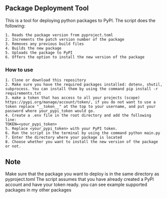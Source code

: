 ## Package Deployment Tool

This is a tool for deploying python packages to PyPI. The script does the following:
```
1. Reads the package version from pyproject.toml
2. Increments the patch version number of the package
3. Removes any previous build files
4. Builds the new package
5. Uploads the package to PyPI
6. Offers the option to install the new version of the package
```

### How to use
```
1. Clone or download this repository
2. Make sure you have the required packages installed: dotenv, shutil, subprocess. You can install them by using the command pip install -r requirements.txt
3. make a token that has access to all your projects (scope) https://pypi.org/manage/account/token/, if you do not want to use a token replace "__token__" at the top to your username, and put your password where your_pypi_token would go.
4. Create a .env file in the root directory and add the following line:
TOKEN=<your_pypi_token>
5. Replace <your_pypi_token> with your PyPI token.
6. Run the script in the terminal by using the command python main.py
7. Enter the directory where your package is located
8. Choose whether you want to install the new version of the package or not.
```

## Note
Make sure that the package you want to deploy is in the same directory as pyproject.toml
The script assumes that you have already created a PyPI account and have your token ready.
you can see example supported packages in my other packages
